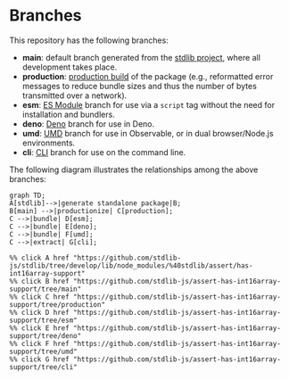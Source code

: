 <!--

@license Apache-2.0

Copyright (c) 2023 The Stdlib Authors.

Licensed under the Apache License, Version 2.0 (the "License");
you may not use this file except in compliance with the License.
You may obtain a copy of the License at

    http://www.apache.org/licenses/LICENSE-2.0

Unless required by applicable law or agreed to in writing, software
distributed under the License is distributed on an "AS IS" BASIS,
WITHOUT WARRANTIES OR CONDITIONS OF ANY KIND, either express or implied.
See the License for the specific language governing permissions and
limitations under the License.

-->

# Branches

This repository has the following branches:

-   **main**: default branch generated from the [stdlib project][stdlib-url], where all development takes place.
-   **production**: [production build][production-url] of the package (e.g., reformatted error messages to reduce bundle sizes and thus the number of bytes transmitted over a network).
-   **esm**: [ES Module][esm-url] branch for use via a `script` tag without the need for installation and bundlers.
-   **deno**: [Deno][deno-url] branch for use in Deno.
-   **umd**: [UMD][umd-url] branch for use in Observable, or in dual browser/Node.js environments.
-   **cli**: [CLI][cli-url] branch for use on the command line.

The following diagram illustrates the relationships among the above branches:

```mermaid
graph TD;
A[stdlib]-->|generate standalone package|B;
B[main] -->|productionize| C[production];
C -->|bundle| D[esm];
C -->|bundle| E[deno];
C -->|bundle| F[umd];
C -->|extract| G[cli];

%% click A href "https://github.com/stdlib-js/stdlib/tree/develop/lib/node_modules/%40stdlib/assert/has-int16array-support"
%% click B href "https://github.com/stdlib-js/assert-has-int16array-support/tree/main"
%% click C href "https://github.com/stdlib-js/assert-has-int16array-support/tree/production"
%% click D href "https://github.com/stdlib-js/assert-has-int16array-support/tree/esm"
%% click E href "https://github.com/stdlib-js/assert-has-int16array-support/tree/deno"
%% click F href "https://github.com/stdlib-js/assert-has-int16array-support/tree/umd"
%% click G href "https://github.com/stdlib-js/assert-has-int16array-support/tree/cli"
```

[stdlib-url]: https://github.com/stdlib-js/stdlib/tree/develop/lib/node_modules/%40stdlib/assert/has-int16array-support
[production-url]: https://github.com/stdlib-js/assert-has-int16array-support/tree/production
[deno-url]: https://github.com/stdlib-js/assert-has-int16array-support/tree/deno
[umd-url]: https://github.com/stdlib-js/assert-has-int16array-support/tree/umd
[esm-url]: https://github.com/stdlib-js/assert-has-int16array-support/tree/esm
[cli-url]: https://github.com/stdlib-js/assert-has-int16array-support/tree/cli